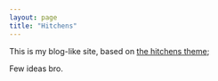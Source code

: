 ```yaml
---
layout: page
title: "Hitchens"
---
```


This is my blog-like site, based on [the hitchens theme](https://github.com/patdryburgh/hitchens/);

Few ideas bro.
